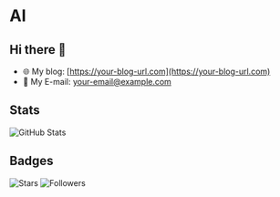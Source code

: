 # AI

## Hi there 👋

- 🌐 My blog: [https://your-blog-url.com](https://your-blog-url.com)
- 📧 My E-mail: your-email@example.com

## Stats

![GitHub Stats](https://github-readme-stats.vercel.app/api?username=dnAnh1523&show_icons=true&theme=dark)

## Badges

![Stars](https://img.shields.io/github/stars/dnAnh1523/none?style=social)
![Followers](https://img.shields.io/github/followers/dnAnh1523?style=social)
